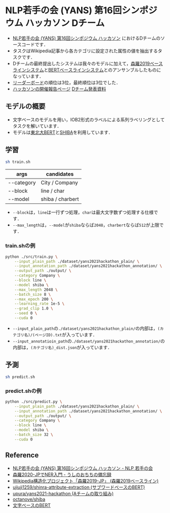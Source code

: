 # NLP若手の会 (YANS) 第16回シンポジウム ハッカソン Dチーム

- [NLP若手の会 (YANS) 第16回シンポジウム ハッカソン](https://yans.anlp.jp/entry/yans2021hackathon) におけるDチームのソースコードです．
- タスクはWikipedia記事から各カテゴリに設定された属性の値を抽出するタスクです．
- Dチームの最終提出したシステムは我々のモデルに加えて，[森羅2019ベースラインシステム](https://www.anlp.jp/proceedings/annual_meeting/2020/pdf_dir/F4-2.pdf)と[BERTベースラインシステム](https://github.com/ujiuji1259/shinra-attribute-extraction)とのアンサンブルしたものになっています．
- [リーダーボード](https://yans2021hackathon.pythonanywhere.com/)の順位は3位，最終順位は3位でした．
- [ハッカソンの開催報告ページ](https://yans.anlp.jp/entry/yans2021report) [Dチーム発表資料](https://drive.google.com/file/d/1g1gVIcNhdj4YKTZsHQ4xLaxgY-M-xkeA/view)

## モデルの概要

- 文字ベースのモデルを用い，IOB2形式のラベルによる系列ラベリングとしてタスクを解いています．
- モデルは[東北大BERT](https://huggingface.co/cl-tohoku/bert-base-japanese-char-whole-word-masking)と[SHIBA](https://github.com/octanove/shiba)を利用しています．

## 学習
```bash
sh train.sh
```

| args | candidates |
|---|---|
| --category | City / Company |
| --block | line / char |
| --model | shiba / charbert |

- `--block`は，`line`は一行ずつ処理，`char`は最大文字数ずつ処理する仕様です．
- `--max_length`は，`--model`が`shiba`ならば`2048`，`charbert`ならば`512`が上限です．

### train.shの例
```bash
python ./src/train.py \
    --input_plain_path ./dataset/yans2021hackathon_plain/ \
    --input_annotation_path ./dataset/yans2021hackathon_annotation/ \
    --output_path ./output/ \
    --category Company \
    --block line \
    --model shiba \
    --max_length 2048 \
    --batch_size 8 \
    --max_epoch 200 \
    --learning_rate 1e-5 \
    --grad_clip 1.0 \
    --seed 0 \
    --cuda 0
```

- `--input_plain_path`の`./dataset/yans2021hackathon_plain/`の内部は，`(カテゴリ名)/(ページID).txt`が入っています．
- `--input_annotatioin_path`の`./dataset/yans2021hackathon_annotation/`の内部は，`(カテゴリ名)_dist.json`が入っています．

## 予測
```bash
sh predict.sh
```

### predict.shの例
```bash
python ./src/predict.py \
    --input_plain_path ./dataset/yans2021hackathon_plain/ \
    --input_annotation_path ./dataset/yans2021hackathon_annotation/ \
    --output_path ./output/ \
    --category Company \
    --block line \
    --model shiba \
    --batch_size 32 \
    --cuda 0
```

## Reference
- [NLP若手の会 (YANS) 第16回シンポジウム ハッカソン - NLP 若手の会](https://yans.anlp.jp/entry/yans2021hackathon)
- [森羅2020-JPでNER入門 - うしのおちちの備忘録](https://kuroneko1259.hatenablog.com/entry/2021/08/12/163855)
- [Wikipedia構造化プロジェクト「森羅2019-JP」 (森羅2019ベースライン)](https://www.anlp.jp/proceedings/annual_meeting/2020/pdf_dir/F4-2.pdf)
- [ujiuji1259/shinra-attribute-extraction (サブワードベースのBERT)](https://github.com/ujiuji1259/shinra-attribute-extraction)
- [upura/yans2021-hackathon (Aチームの取り組み)](https://github.com/upura/yans2021-hackathon)
- [octanove/shiba](https://github.com/octanove/shiba)
- [文字ベースのBERT](https://huggingface.co/cl-tohoku/bert-base-japanese-char-whole-word-masking)
